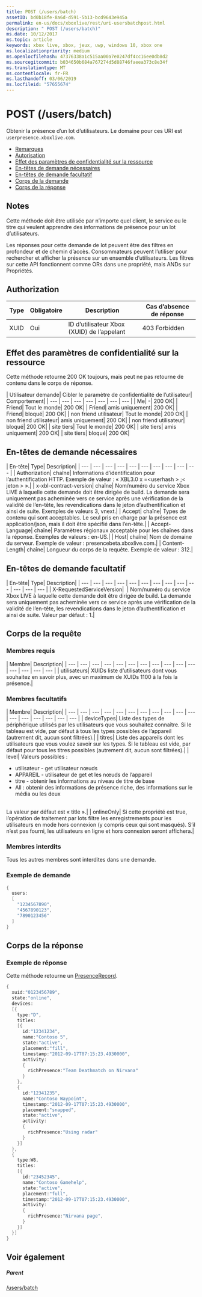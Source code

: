 ```yaml
---
title: POST (/users/batch)
assetID: bd0b18fe-8a6d-d591-5b13-bcd9643e945a
permalink: en-us/docs/xboxlive/rest/uri-usersbatchpost.html
description: " POST (/users/batch)"
ms.date: 10/12/2017
ms.topic: article
keywords: xbox live, xbox, jeux, uwp, windows 10, xbox one
ms.localizationpriority: medium
ms.openlocfilehash: 47376338a1c515aa00a7e0247df4cc16ee0db8d2
ms.sourcegitcommit: b034650b684a767274d5d88746faeea373c8e34f
ms.translationtype: MT
ms.contentlocale: fr-FR
ms.lasthandoff: 03/06/2019
ms.locfileid: "57655674"
---
```

# <a name="post-usersbatch"></a>POST (/users/batch)
Obtenir la présence d’un lot d’utilisateurs.
Le domaine pour ces URI est `userpresence.xboxlive.com`.

  * [Remarques](#ID4EV)
  * [Autorisation](#ID4EAB)
  * [Effet des paramètres de confidentialité sur la ressource](#ID4EDC)
  * [En-têtes de demande nécessaires](#ID4EYF)
  * [En-têtes de demande facultatif](#ID4EGAAC)
  * [Corps de la demande](#ID4EGBAC)
  * [Corps de la réponse](#ID4ESEAC)

<a id="ID4EV"></a>


## <a name="remarks"></a>Notes

Cette méthode doit être utilisée par n’importe quel client, le service ou le titre qui veulent apprendre des informations de présence pour un lot d’utilisateurs.

Les réponses pour cette demande de lot peuvent être des filtres en profondeur et de chemin d’accès. Consommateurs peuvent l’utiliser pour rechercher et afficher la présence sur un ensemble d’utilisateurs. Les filtres sur cette API fonctionnent comme ORs dans une propriété, mais ANDs sur Propriétés.

<a id="ID4EAB"></a>


## <a name="authorization"></a>Authorization

| Type| Obligatoire| Description| Cas d’absence de réponse|
| --- | --- | --- | --- |
| XUID| Oui| ID d’utilisateur Xbox (XUID) de l’appelant| 403 Forbidden|

<a id="ID4EDC"></a>


## <a name="effect-of-privacy-settings-on-resource"></a>Effet des paramètres de confidentialité sur la ressource

Cette méthode retourne 200 OK toujours, mais peut ne pas retourne de contenu dans le corps de réponse.

| Utilisateur demande| Cibler le paramètre de confidentialité de l’utilisateur| Comportement|
| --- | --- | --- | --- | --- | --- | --- |
| Me| -| 200 OK|
| Friend| Tout le monde| 200 OK|
| Friend| amis uniquement| 200 OK|
| Friend| bloqué| 200 OK|
| non friend utilisateur| Tout le monde| 200 OK|
| non friend utilisateur| amis uniquement| 200 OK|
| non friend utilisateur| bloqué| 200 OK|
| site tiers| Tout le monde| 200 OK|
| site tiers| amis uniquement| 200 OK|
| site tiers| bloqué| 200 OK|

<a id="ID4EYF"></a>


## <a name="required-request-headers"></a>En-têtes de demande nécessaires

| En-tête| Type| Description|
| --- | --- | --- | --- | --- | --- | --- | --- | --- | --- |
| Authorization| chaîne| Informations d’identification pour l’authentification HTTP. Exemple de valeur : « XBL3.0 x =&lt;userhash > ;&lt; jeton > ».|
| x-xbl-contract-version| chaîne| Nom/numéro du service Xbox LIVE à laquelle cette demande doit être dirigée de build. La demande sera uniquement pas acheminée vers ce service après une vérification de la validité de l’en-tête, les revendications dans le jeton d’authentification et ainsi de suite. Exemples de valeurs 3, vnext.|
| Accept| chaîne| Types de contenu qui sont acceptables. Le seul pris en charge par la présence est application/json, mais il doit être spécifié dans l’en-tête.|
| Accept-Language| chaîne| Paramètres régionaux acceptable pour les chaînes dans la réponse. Exemples de valeurs : en-US.|
| Host| chaîne| Nom de domaine du serveur. Exemple de valeur : presencebeta.xboxlive.com.|
| Content-Length| chaîne| Longueur du corps de la requête. Exemple de valeur : 312.|

<a id="ID4EGAAC"></a>


## <a name="optional-request-headers"></a>En-têtes de demande facultatif

| En-tête| Type| Description|
| --- | --- | --- | --- | --- | --- | --- | --- | --- | --- | --- | --- | --- |
| X-RequestedServiceVersion|  | Nom/numéro du service Xbox LIVE à laquelle cette demande doit être dirigée de build. La demande sera uniquement pas acheminée vers ce service après une vérification de la validité de l’en-tête, les revendications dans le jeton d’authentification et ainsi de suite. Valeur par défaut : 1.|

<a id="ID4EGBAC"></a>


## <a name="request-body"></a>Corps de la requête

<a id="ID4EMBAC"></a>


### <a name="required-members"></a>Membres requis

| Membre| Description|
| --- | --- | --- | --- | --- | --- | --- | --- | --- | --- | --- | --- | --- | --- | --- |
| utilisateurs| XUIDs liste d’utilisateurs dont vous souhaitez en savoir plus, avec un maximum de XUIDs 1100 à la fois la présence.|

<a id="ID4EHCAC"></a>


### <a name="optional-members"></a>Membres facultatifs

| Membre| Description|
| --- | --- | --- | --- | --- | --- | --- | --- | --- | --- | --- | --- | --- | --- | --- | --- | --- |
| deviceTypes| Liste des types de périphérique utilisés par les utilisateurs que vous souhaitez connaître. Si le tableau est vide, par défaut à tous les types possibles de l’appareil (autrement dit, aucun sont filtrées).|
| titres| Liste des appareils dont les utilisateurs que vous voulez savoir sur les types. Si le tableau est vide, par défaut pour tous les titres possibles (autrement dit, aucun sont filtrées).|
| level| Valeurs possibles : <ul><li>utilisateur - get utilisateur nœuds</li><li>APPAREIL - utilisateur de get et les nœuds de l’appareil</li><li>titre - obtenir les informations au niveau de titre de base</li><li>All : obtenir des informations de présence riche, des informations sur le média ou les deux</li></ul><br> La valeur par défaut est « title ».|
| onlineOnly| Si cette propriété est true, l’opération de traitement par lots filtre les enregistrements pour les utilisateurs en mode hors connexion (y compris ceux qui sont masqués). S’il n’est pas fourni, les utilisateurs en ligne et hors connexion seront affichera.|

<a id="ID4E4DAC"></a>


### <a name="prohibited-members"></a>Membres interdits

Tous les autres membres sont interdites dans une demande.

<a id="ID4EIEAC"></a>


### <a name="sample-request"></a>Exemple de demande


```cpp
{
  users:
  [
    "1234567890",
    "4567890123",
    "7890123456"
  ]
}

```


<a id="ID4ESEAC"></a>


## <a name="response-body"></a>Corps de la réponse

<a id="ID4E1EAC"></a>


### <a name="sample-response"></a>Exemple de réponse

Cette méthode retourne un [PresenceRecord](../../json/json-presencerecord.md).


```cpp
{
  xuid:"0123456789",
  state:"online",
  devices:
  [{
    type:"D",
    titles:
    [{
      id:"12341234",
      name:"Contoso 5",
      state:"active",
      placement:"fill",
      timestamp:"2012-09-17T07:15:23.4930000",
      activity:
      {
        richPresence:"Team Deathmatch on Nirvana"
      }
    },
    {
      id:"12341235",
      name:"Contoso Waypoint",
      timestamp:"2012-09-17T07:15:23.4930000",
      placement:"snapped",
      state:"active",
      activity:
      {
        richPresence:"Using radar"
      }
    }]
  },
  {
    type:W8,
    titles:
    [{
      id:"23452345",
      name:"Contoso Gamehelp",
      state:"active",
      placement:"full",
      timestamp:"2012-09-17T07:15:23.4930000",
      activity:
      {
        richPresence:"Nirvana page",
      }
    }]
  }]
}

```


<a id="ID4EKFAC"></a>


## <a name="see-also"></a>Voir également

<a id="ID4EMFAC"></a>


##### <a name="parent"></a>Parent

[/users/batch](uri-usersbatch.md)
